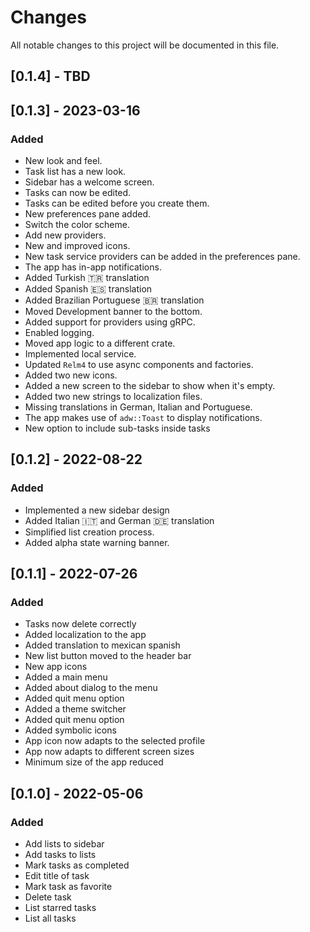 # Changes

All notable changes to this project will be documented in this file.

## [0.1.4] - TBD



## [0.1.3] - 2023-03-16

### Added

- New look and feel.
- Task list has a new look.
- Sidebar has a welcome screen.
- Tasks can now be edited.
- Tasks can be edited before you create them.
- New preferences pane added.
- Switch the color scheme.
- Add new providers.
- New and improved icons.
- New task service providers can be added in the preferences pane.
- The app has in-app notifications.
- Added Turkish 🇹🇷 translation
- Added Spanish 🇪🇸 translation
- Added Brazilian Portuguese 🇧🇷 translation
- Moved Development banner to the bottom.
- Added support for providers using gRPC.
- Enabled logging.
- Moved app logic to a different crate.
- Implemented local service.
- Updated `Relm4` to use async components and factories.
- Added two new icons.
- Added a new screen to the sidebar to show when it's empty.
- Added two new strings to localization files.
- Missing translations in German, Italian and Portuguese.
- The app makes use of `adw::Toast` to display notifications.
- New option to include sub-tasks inside tasks

## [0.1.2] - 2022-08-22

### Added

- Implemented a new sidebar design
- Added Italian 🇮🇹 and German 🇩🇪 translation  
- Simplified list creation process.
- Added alpha state warning banner.

## [0.1.1] - 2022-07-26

### Added

- Tasks now delete correctly
- Added localization to the app
- Added translation to mexican spanish
- New list button moved to the header bar
- New app icons
- Added a main menu
- Added about dialog to the menu
- Added quit menu option
- Added a theme switcher
- Added quit menu option
- Added symbolic icons
- App icon now adapts to the selected profile
- App now adapts to different screen sizes
- Minimum size of the app reduced


## [0.1.0] - 2022-05-06

### Added

- Add lists to sidebar
- Add tasks to lists
- Mark tasks as completed
- Edit title of task
- Mark task as favorite
- Delete task
- List starred tasks
- List all tasks
